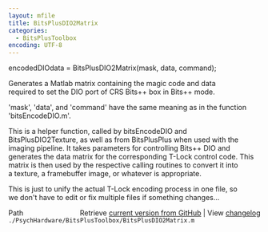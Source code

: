 ```yaml
---
layout: mfile
title: BitsPlusDIO2Matrix
categories:
  - BitsPlusToolbox
encoding: UTF-8
---
```


encodedDIOdata = BitsPlusDIO2Matrix(mask, data, command);  

Generates a Matlab matrix containing the magic code and data  
required to set the DIO port of CRS Bits++ box in Bits++ mode.  

'mask', 'data', and 'command' have the same meaning as in the function  
'bitsEncodeDIO.m'.  

This is a helper function, called by bitsEncodeDIO and  
BitsPlusDIO2Texture, as well as from BitsPlusPlus when used with the  
imaging pipeline. It takes parameters for controlling Bits++ DIO and  
generates the data matrix for the corresponding T-Lock control code. This  
matrix is then used by the respective calling routines to convert it into  
a texture, a framebuffer image, or whatever is appropriate.  

This is just to unify the actual T-Lock encoding process in one file, so  
we don't have to edit or fix multiple files if something changes...  



<div class="code_header" style="text-align:right;">
  <span style="float:left;">Path&nbsp;&nbsp;</span> <span class="counter">Retrieve <a href=
  "https://raw.github.com/Psychtoolbox-3/Psychtoolbox-3/beta/./PsychHardware/BitsPlusToolbox/BitsPlusDIO2Matrix.m">current version from GitHub</a> | View <a href=
  "https://github.com/Psychtoolbox-3/Psychtoolbox-3/commits/beta/./PsychHardware/BitsPlusToolbox/BitsPlusDIO2Matrix.m">changelog</a></span>
</div>
<div class="code">
  <code>./PsychHardware/BitsPlusToolbox/BitsPlusDIO2Matrix.m</code>
</div>
